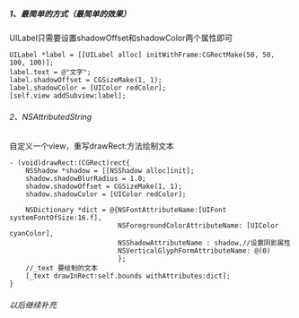 ##### 1、最简单的方式（最简单的效果）
UILabel只需要设置shadowOffset和shadowColor两个属性即可
```
UILabel *label = [[UILabel alloc] initWithFrame:CGRectMake(50, 50, 100, 100)];
label.text = @"文字";
label.shadowOffset = CGSizeMake(1, 1);
label.shadowColor = [UIColor redColor];
[self.view addSubview:label];
```
###### 2、NSAttributedString
自定义一个view，重写drawRect:方法绘制文本
```
- (void)drawRect:(CGRect)rect{
    NSShadow *shadow = [[NSShadow alloc]init];
    shadow.shadowBlurRadius = 1.0;
    shadow.shadowOffset = CGSizeMake(1, 1);
    shadow.shadowColor = [UIColor redColor];
    
    NSDictionary *dict = @{NSFontAttributeName:[UIFont systemFontOfSize:16.f],
                           NSForegroundColorAttributeName: [UIColor cyanColor],
                           NSShadowAttributeName : shadow,//设置阴影属性
                           NSVerticalGlyphFormAttributeName: @(0)
                           };
    //_text 要绘制的文本
    [_text drawInRect:self.bounds withAttributes:dict];
}
```
###### 以后继续补充
